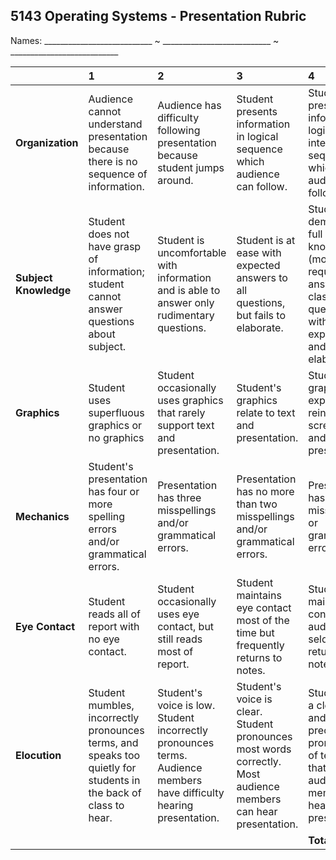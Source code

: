 ## 5143 Operating Systems - Presentation Rubric

Names: ___________________________  ~ ___________________________   ~  ___________________________   

|     | **1** | **2** | **3** | **4** | **Total** |  **Total**   |  **Total**   |
|:----|:------|:------|:------|:------|:----------|--------------|--------------|
| **Organization**| Audience cannot understand presentation because there is no sequence of information. | Audience has difficulty following presentation because student jumps around. | Student presents information in logical sequence which audience can follow. | Student presents information in logical, interesting sequence which audience can follow. |&nbsp;|&nbsp;|&nbsp;|
| **Subject Knowledge** | Student does not have grasp of information; student cannot answer questions about subject. | Student is uncomfortable with information and is able to answer only rudimentary questions. | Student is at ease with expected answers to all questions, but fails to elaborate. | Student demonstrates full knowledge (more than required) by answering all class questions with explanations and elaboration. |&nbsp;|&nbsp;|&nbsp;|
| **Graphics** | Student uses superfluous graphics or no graphics | Student occasionally uses graphics that rarely support text and presentation. | Student's graphics relate to text and presentation. | Student's graphics explain and reinforce screen text and presentation. |&nbsp;|&nbsp;|&nbsp;|
| **Mechanics** | Student's presentation has four or more spelling errors and/or grammatical errors. | Presentation has three misspellings and/or grammatical errors. | Presentation has no more than two misspellings and/or grammatical errors. | Presentation has no misspellings or grammatical errors. |&nbsp;|&nbsp;|&nbsp;|
| **Eye Contact** | Student reads all of report with no eye contact. | Student occasionally uses eye contact, but still reads most of report. | Student maintains eye contact most of the time but frequently returns to notes. | Student maintains eye contact with audience, seldom returning to notes. |&nbsp;|&nbsp;|&nbsp;|
| **Elocution** | Student mumbles, incorrectly pronounces terms, and speaks too quietly for students in the back of class to hear. | Student's voice is low. Student incorrectly pronounces terms. Audience members have difficulty hearing presentation. | Student's voice is clear. Student pronounces most words correctly. Most audience members can hear presentation. | Student uses a clear voice and correct, precise pronunciation of terms so that all audience members can hear presentation. |
|     | |  | |  **Total Points:** | |&nbsp;|&nbsp;|&nbsp;|
